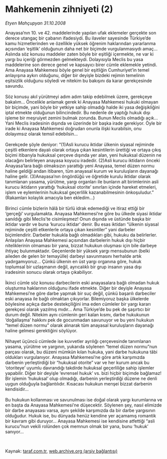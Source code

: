 # Mahkemenin zihniyeti (2)

*Etyen Mahçupyan 31.10.2008*

<div class="taraf_structure_2col_1zq">
<div class="margen_n">



 <p>Anayasa’nın 10. ve 42. maddelerinde yapılan ufak eklemeler gerçekte son derece utangaç bir çabanın ifadesiydi. Bu ilaveler sayesinde Türkiye’de kamu hizmetlerinden ve özellikle yüksek öğrenim haklarından yararlanma açısından ‘eşitlik’ olduğunun daha net bir biçimde vurgulanmasıydı amaç... Aslında söz konusu maddeler zaten böyle bir eşitliği içermekte, ne var ki yargı bu içeriği görmezden gelmekteydi. Dolayısıyla Meclis bu yasa maddelerine son derece genel ve kapsayıcı birer cümle eklemekle yetindi. Ama Anayasa Mahkemesi böyle genel bir eşitliğin Cumhuriyet’in temel anlayışına aykırı olduğunu, diğer bir deyişle bizdeki rejimin temelinin eşitsizlik olduğunu söyledi ve nitekim bu bakışını da karar gerekçesinde savundu.<br/><br/>Söz konusu akıl yürütmeyi adım adım takip edebilmek üzere, gerekçeye bakalım... Öncelikle anlamak gerek ki Anayasa Mahkemesi hukuki olmayan bir biçimde, yani böyle bir yetkiye sahip olmadığı halde iki yasa değişikliğini iptal etmekte olduğunun bilincindedir. Bu nedenle de yaptığı hukuk dışı işleme bir meşruiyet zemini bulmak zorunda. Bunun Meclis olmadığı açık... Yani Meclis iradesinin dışında ve üzerinde bir başka irade gerekiyor. Öyle bir irade ki Anayasa Mahkemesi doğrudan onunla ilişki kurabilsin, onu dolayımsız olarak temsil edebilsin...<br/><br/>Gerekçede şöyle deniyor: “(1)Asli kurucu iktidar ülkenin siyasal rejiminde çeşitli etkenlere dayalı olarak ortaya çıkan kesintilerin ürettiği ve ortaya çıkış biçimi itibarıyla hukuksal çerçeve dışında yer alan, yeni hukuksal düzenin ne olacağını belirleyen anayasa koyucu iradedir. (2)Asli kurucu iktidarın önceki Anayasa’lara bağlı olmaksızın yarattığı yeni Anayasa, temel düzen normu haline geldiği andan itibaren, tüm anayasal kurum ve kuruluşların dayanağı haline gelir. (3)Anayasa’nın öngördüğü ve öğretide kurulu iktidar olarak tanımlanan yasama, yürütme, yargı organları ile bunların alt birimlerinin asli kurucu iktidarın yarattığı ‘hukuksal otorite’ sınırları içinde hareket etmeleri, işlem ve eylemlerinin hukuksal geçerlilik kazanabilmesinin önkoşuludur.” (Rakamları kolaylık amacıyla ben ekledim...)<br/><br/>Birinci cümle bizlerin hâlâ bir türlü idrak edemediği ve itiraz ettiği bir ‘gerçeği’ vurgulamakta. Anayasa Mahkemesi’ne göre bu ülkede siyasi iktidar sanıldığı gibi Meclis’te cisimleşmez! Onun dışında ve üstünde başka bir iktidar vardır ve buna ‘kurucu iktidar’ denir. Bu esas iktidarı “ülkenin siyasal rejiminde çeşitli etkenlerle ortaya çıkan kesintiler” yani darbeler biçimlendirir. Darbeler hukukla bağlı olmadıkları gibi, hukuku da belirlerler. Anlaşılan Anayasa Mahkemesi açısından darbelerin hukuk dışı hiçbir niteliklerinin olmaması bir yana, bizzat hukukun oluşması için bile darbeye ihtiyaç bulunmaktadır. Geçenlerde bir yüksek yargı mensubunun (belki aileden de gelen bir temayülle) darbeyi savunmasını herhalde artık yadırgamıyoruz... Çünkü ülkenin en üst yargı organına göre, hukuk toplumsal bir uzlaşmanın değil, ayrıcalıklı bir grup insanın yasa dışı iradesinin sonucu olarak ortaya çıkabiliyor.<br/><br/>İkinci cümle söz konusu darbecilerin eski anayasalara bağlı olmadan hukuk oluşturma haklarının olduğunu ifade etmekte. Diğer bir deyişle Anayasa Mahkemesi’ne göre darbe yapmak bir suç değil, çünkü başarılı darbeciler eski anayasa ile bağlı olmaktan çıkıyorlar. Bilemiyoruz başka ülkelerde böylesine açıkça darbe destekçiliğini ima eden cümleler bir yargı kararı gerekçesi olarak yazılmış mıdır... Ama Türkiye’de bu pek de şaşırtıcı bir durum değil. Nitekim aynı cümlenin geri kalan kısmı, darbe hukukunun ‘doğallaşma’ hakkını pek de gocunmadan savunuyor ve bu yeni hukukun “temel düzen normu” olarak alınarak tüm anayasal kuruluşların dayanağı haline gelmesi gerektiğini söylüyor. <br/><br/>Nihayet üçüncü cümlede ise kuvvetler ayrılığı çerçevesinde tanımlanan yasama, yürütme ve yargının, yukarıda söylenen “temel düzen normu”nun parçası olarak, bu düzeni mümkün kılan hukuka, yani darbe hukukuna tâbi oldukları vurgulanıyor. Anayasa Mahkemesi’ne göre artık karşımızda darbenin yerleştirdiği bir “hukuksal otorite” var ve her kurum ancak bu ‘otoriteye’ uyumlu davrandığı takdirde hukuksal geçerliliğe sahip işlemler yapabilir. Diğer bir deyişle ‘evrensel hukuk’ vs. bizi hiçbir biçimde bağlamaz! Bir işlemin ‘hukuksal’ olup olmadığı, darbenin yerleştirdiği düzene ne denli uygun olduğuyla bağlantılıdır. Kısacası hukukun menşei bizzat darbenin kendisidir... <br/><br/>Bu hukukun kollanması ve savunulması ise doğal olarak yargı kurumlarına ve en başta da Anayasa Mahkemesi’ne düşecektir. Söylenen şey, nasıl elimizde bir darbe anayasası varsa, aynı şekilde karşımızda da bir darbe yargısının olduğudur. Hukuk ise, bu dünyada henüz kendine yer açamamış romantik bir kavram gibi duruyor... Anayasa Mahkemesi ise kendisine atfettiği “asli kurucu”nun vekili rolünden çok memnun olmak bir yana, bunu ‘hukuk’ sanıyor...</p>

<br/>


<div id="taraf_not">
</div>

</div>


</div>

Kaynak: [taraf.com.tr](http://www.taraf.com.tr:80/makale/2475.htm), [web.archive.org (arşiv bağlantısı)](http://web.archive.org/web/20081204033118/http://www.taraf.com.tr:80/makale/2475.htm)

